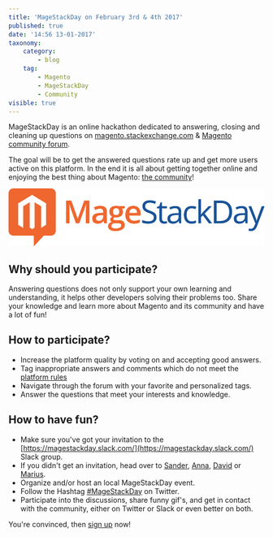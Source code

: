 ```yaml
---
title: 'MageStackDay on February 3rd & 4th 2017'
published: true
date: '14:56 13-01-2017'
taxonomy:
    category:
        - blog
    tag:
        - Magento
        - MageStackDay
        - Community
visible: true
---
```


MageStackDay is an online hackathon dedicated to answering, closing and cleaning up questions on [magento.stackexchange.com](https://magento.stackexchange.com/) & [Magento community forum](https://community.magento.com/). 

The goal will be to get the answered questions rate up and get more users active on this platform. In the end it is all about getting together online and enjoying the best thing about Magento: [the community](https://twitter.com/hashtag/realmagento)!

![MageStackDay](MageStackDay.png)

## Why should you participate?
Answering questions does not only support your own learning and understanding, it helps other developers solving their problems too. Share your knowledge and learn more about Magento and its community and have a lot of fun!

## How to participate? 
* Increase the platform quality by voting on and accepting good answers.
* Tag inappropriate answers and comments which do not meet the [platform rules](http://magento.stackexchange.com/help)
* Navigate through the forum with your favorite and personalized tags.
* Answer the questions that meet your interests and knowledge. 

## How to have fun?
* Make sure you've got your invitation to the [https://magestackday.slack.com/](https://magestackday.slack.com/) Slack group.
* If you didn't get an invitation, head over to [Sander](https://twitter.com/sandermangel), [Anna](https://twitter.com/rescueAnn), [David](https://twitter.com/mannersd) or [Marius](https://twitter.com/MariusStrajeru).
* Organize and/or host an local MageStackDay event.
* Follow the Hashtag [#MageStackDay](https://twitter.com/hashtag/MageStackDay) on Twitter.
* Participate into the discussions, share funny gif's, and get in contact with the community, either on Twitter or Slack or even better on both.

You're convinced, then [sign up](http://magestackday.com/) now!
